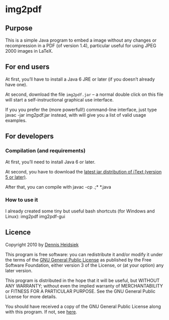 ﻿
# img2pdf

## Purpose

This is a simple Java program to embed a image without any changes or recompression in a PDF (of version 1.4), particular useful for using JPEG 2000 images in LaTeX.

## For end users
At first, you’ll have to install a Java 6 JRE or later (if you doesn’t already have one).

At second, download the file `img2pdf.jar` – a normal double click on this file will start a self-instructional graphical use interface.

If you you prefer the (more powerfull!) command-line interface, just type
    javac -jar img2pdf.jar
instead, with will give you a list of valid usage examples.

## For developers

### Compilation (and requirements)
At first, you’ll need to install Java 6 or later.

At second, you have to download the <a href="http://sourceforge.net/projects/itext/files/">latest jar distribution of iText (version 5 or later)</a>.

After that, you can compile with
    javac -cp .;* *.java

### How to use it
I already created some tiny but useful bash shortcuts (for Windows and Linux):
    img2pdf
    img2pdf-gui

## Licence

Copyright 2010 by [Dennis Heidsiek](http://www.google.com/profiles/Dennis.Heidsiek)

This program is free software: you can redistribute it and/or modify it under the terms of the [GNU General Public License](http://www.gnu.org/copyleft/gpl.html) as published by the Free Software Foundation, either version 3 of the License, or (at your option) any later version.

This program is distributed in the hope that it will be useful, but WITHOUT ANY WARRANTY; without even the implied warranty of   MERCHANTABILITY or FITNESS FOR A PARTICULAR PURPOSE.  See the GNU General Public License for more details.

You should have received a copy of the GNU General Public License along with this program.  If not, see [here](http://www.gnu.org/licenses/).
